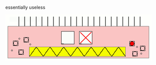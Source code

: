 essentially useless

![*_*](https://raw.githubusercontent.com/emoc/sound-toys/master/garbage-patch-kids/dimitrigueurbangbang.gif)

